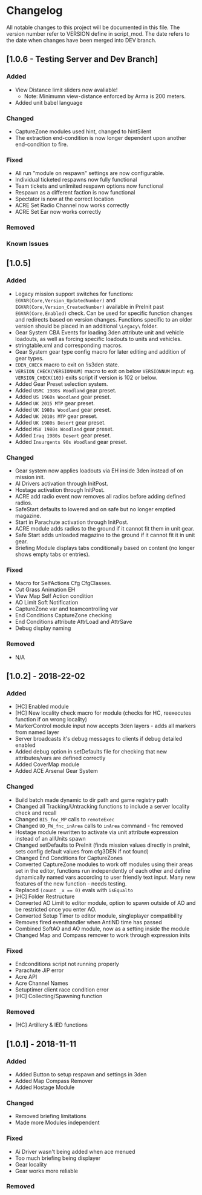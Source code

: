 # Changelog
All notable changes to this project will be documented in this file.
The version number refer to VERSION define in script_mod.
The date refers to the date when changes have been merged into DEV branch.

## [1.0.6 - Testing Server and Dev Branch]
### Added
- View Distance limit sliders now avaliable!
  - Note: Minimumn view-distance enforced by Arma is 200 meters.
- Added unit babel language

### Changed
- CaptureZone modules used hint, changed to hintSilent
- The extraction end-condition is now longer dependent upon another end-condition to fire.

### Fixed
- All run "module on respawn" settings are now configurable.
- Individual ticketed respawns now fully functional
- Team tickets and unlimited respawn options now functional
- Respawn as a different faction is now functional
- Spectator is now at the correct location
- ACRE Set Radio Channel now works correctly
- ACRE Set Ear now works correctly

### Removed

### Known Issues

## [1.0.5]
### Added
- Legacy mission support switches for functions: `EGVAR(Core,Version_UpdatedNumber)` and `EGVAR(Core,Version_CreatedNumber)` available in PreInit past `EGVAR(Core,Enabled)` check. Can be used for specific function changes and redirects based on version changes. Functions specific to an older version should be placed in an additional `\Legacy\` folder.
- Gear System CBA Events for loading 3den attribute unit and vehicle loadouts, as well as forcing specific loadouts to units and vehicles.
- stringtable.xml and corresponding macros.
- Gear System gear type config macro for later editing and addition of gear types.
- `EDEN_CHECK` macro to exit on !is3den state.
- `VERSION_CHECK(VERSIONNUM)` macro to exit on below `VERSIONNUM` input: eg. `VERSION_CHECK(103)` exits script if version is 102 or below.
- Added Gear Preset selection system.
- Added `USMC 1980s Woodland` gear preset.
- Added `US 1960s Woodland` gear preset.
- Added `UK 2015 MTP` gear preset.
- Added `UK 1980s Woodland` gear preset.
- Added `UK 2010s MTP` gear preset.
- Added `UK 1980s Desert` gear preset.
- Added `MSV 1980s Woodland` gear preset.
- Added `Iraq 1980s Desert` gear preset.
- Added `Insurgents 90s Woodland` gear preset.

### Changed
- Gear system now applies loadouts via EH inside 3den instead of on mission init.
- AI Drivers activation through InitPost.
- Hostage activation through InitPost.
- ACRE add radio event now removes all radios before adding defined radios.
- SafeStart defaults to lowered and on safe but no longer emptied magazine.
- Start in Parachute activation through InitPost.
- ACRE module adds radios to the ground if it cannot fit them in unit gear.
- Safe Start adds unloaded magazine to the ground if it cannot fit it in unit gear.
- Briefing Module displays tabs conditionally based on content (no longer shows empty tabs or entries).

### Fixed
- Macro for SelfActions Cfg CfgClasses.
- Cut Grass Animation EH
- View Map Self Action condition
- AO Limit Soft Notification
- CaptureZone var and teamcontrolling var
- End Conditions CaptureZone checking
- End Conditions attribute AttrLoad and AttrSave
- Debug display naming

### Removed
- N/A

## [1.0.2] - 2018-22-02
### Added
- [HC] Enabled module
- [HC] New locality check macro for module (checks for HC, reexecutes function if on wrong locality)
- MarkerControl module input now accepts 3den layers - adds all markers from named layer
- Server broadcasts it's debug messages to clients if debug detailed enabled
- Added debug option in setDefaults file for checking that new attributes/vars are defined correctly
- Added CoverMap module
- Added ACE Arsenal Gear System

### Changed
- Build batch made dynamic to dir path and game registry path
- Changed all Tracking/Untracking functions to include a server locality check and recall
- Changed `BIS_fnc_MP` calls to `remoteExec`
- Changed `UO_FW_fnc_inArea` calls to `inArea` command - fnc removed
- Hostage module rewritten to activate via unit attribute expression instead of an allUnits spawn
- Changed setDefaults to PreInit (finds mission values directly in preInit, sets config default values from cfg3DEN if not found)
- Changed End Conditions for CaptureZones
- Converted CaptureZone modules to work off modules using their areas set in the editor, functions run independently of each other and define dynamically named vars according to user friendly text input. Many new features of the new function - needs testing.
- Replaced `(count _x == 0)` evals with `isEqualto`
- [HC] Folder Restructure
- Converted AO Limit to editor module, option to spawn outside of AO and be restricted once you enter AO.
- Converted Setup Timer to editor module, singleplayer compatibility
- Removes fired eventhandler when AntiND time has passed
- Combined SoftAO and AO module, now as a setting inside the module
- Changed Map and Compass remover to work through expression inits

### Fixed
- Endconditions script not running properly
- Parachute JiP error
- Acre API
- Acre Channel Names
- Setuptimer client race condition error
- [HC] Collecting/Spawning function

### Removed
- [HC] Artillery & IED functions


## [1.0.1] - 2018-11-11
### Added
- Added Button to setup respawn and settings in 3den
- Added Map Compass Remover
- Added Hostage Module

### Changed
- Removed briefing limitations
- Made more Modules independent

### Fixed
- Ai Driver wasn't being added when ace menued
- Too much briefing being displayer
- Gear locality
- Gear works more reliable

### Removed

